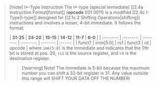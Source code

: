 >[!note] I*-Type Instruction
>The I*-type (special immediate) [[2.4a Instruction Format|format]] (**opcode** 001 0011) is a modified [[2.4c I-Type|I-type]] designed for [[2.1c.2 Shifting Operations|shifting]] instructions and involves a lesser, 4-bit immediate. It follows the format:
>
>| **31-25** | **24-20** | **19-15** | **14-12** | **11-7** | **6-0** |
| :-------: | :-------: | :-------: | :-------: | :------: | :-----: |
|  funct7   | imm[5:0]  |    rs1    |  funct3   |    rd    | opcode  |
>where `imm[5:0]` is the immediate and indicates that the 0th bit is stored at pos. 20, `rs1` is the source register, and `rd` is the destination register.
>>[!warning] Note!
>>The immediate is 5-bit because the maximum number you can shift a 32-bit register is $31$. Any value outside this range will SHIFT YOUR DATA OFF THE NUMBER!
